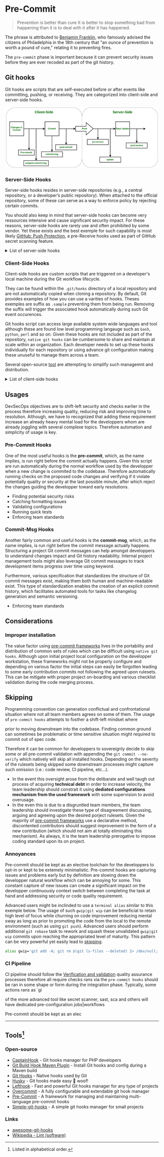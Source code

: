 # Pre-Commit

> Prevention is better than cure
> It is better to stop something bad from happening than it is to deal with it after it has happened.

The phrase is attributed to [Benjamin Franklin](https://en.wikipedia.org/wiki/Benjamin_Franklin), who famously advised the citizens of Philadelphia in the 18th century that "an ounce of prevention is worth a pound of cure," relating it to preventing fires.

The `pre-commit` phase is important because it can prevent security issues before they are ever recoded as part of the git history.

## Git hooks

Git hooks are scripts that are self-executed before or after events like committing, pushing, or receiving. They are categorized into client-side and server-side hooks.

![Pre Commit](/current-version/assets/images/git_hook_workflow.png)

### Server-Side Hooks

Server-side hooks resides in server-side repositories (e.g., a central repository, or a developer’s public repository). When attached to the official repository, some of these can serve as a way to enforce policy by rejecting certain commits.

You should also keep in mind that server-side hooks can become very ressources intensive and cause significant security impact.  For these reasons, server-side hooks are rarely use and often prohibited by some vendor.  Yet these exists and the best exemple for such capability is most likely [GitHub: Push Protection](https://docs.github.com/en/code-security/secret-scanning/introduction/about-push-protection), a pre-Receive hooks used as part of GitHub secret scanning feature.

<details>
<summary>List of server-side hooks</summary>

- post-receive: Executed after a successful push, after all refs have been updated. Used for notifications, triggering CI/CD pipelines, etc.
- post-update: Similar to post-receive, but invoked with a list of updated refs.
- pre-receive: Executed when a push is received by the server, before any refs are updated. Used for enforcing policies.
- reference-transaction: Executed during a reference transaction, allowing validation or actions related to ref updates.
- update: Executed once per ref being updated during a push. Allows fine-grained control over which refs are accepted.

</details>

### Client-Side Hooks

Client-side hooks are custom scripts that are triggered on a developer's local machine during the Git workflow lifecycle.

They can be found within the `.git/hooks` directory of a local repository and are not automatically copied when cloning a repository.  By default, Git provides examples of how you can use a varities of hooks. Theses exemples are suffix as  `.sample` preventing them from being run.  Removing the suffix will trigger the associated hook automatically during such Git event occurences.

Git hooks script can access large available system wide languages and tool although these are found low level programming langauge such as `bash`, `python`, `perl` and so on.  Given these hooks are not included as part of the repository, `native git hooks` can be cumbersome to share and maintain at scale within an organization.  Each developer needs to set up these hooks individually for each repository or using advance git configuration making these unuseful to manage them across a team.

Several open-source [tool](#tools1) are attempting to simplify such managemnt and distribution.

<details>
<summary>List of client-side hooks</summary>

- applypatch-msg: Invoked by git am to process the commit message of a patch.
- commit-msg: Executed after the user has entered a commit message. Used for validating the message format.
- post-applypatch: Invoked by git am after applying a patch.
- post-checkout: Executed after a git checkout or git switch command has updated the working tree.
- post-commit: Executed after a commit is successfully created.
- post-index-change: Executed after the index is changed by commands like git update-index or git add.
- post-merge: Executed after a successful git merge command.
- post-rewrite: Executed after commands that rewrite history (e.g., git commit --amend, git rebase).
- pre-applypatch: Invoked by git am before applying a patch.
- pre-auto-gc: Executed before Git automatically runs garbage collection.
- pre-commit: Executed before a commit is created. Used for validating code style, running tests, etc.
- pre-merge-commit: Similar to pre-commit, but specifically for merge commits.
- pre-push: Executed before git push attempts to update remote refs.
- pre-rebase: Executed before a rebase operation begins.
- prepare-commit-msg: Executed after the default commit message is created, but before the editor is launched. Allows modification of the message.
- push-to-checkout: Executed on the client side when a git push is performed and the remote repository is configured for push-to-checkout.
- sendemail-validate: Used by git send-email to validate email messages.

</details>

## Usages

DevSecOps objectives are to shift-left security and checks earlier in the process therefore increasing quality, reducing risk and improving time to resolution.  Although, we have to recognized that adding these requirement increase an already heavy mental load for the developpers whom are already joggling with several complexe topics.  Therefore automation and simplicity of usage is key.

<!-- **Pre-commit** is a git feature that can be leveraged as part of the **shift-left security** approach where the developers are empowered to view the issues in the source code earlier in the SDLC process.  When the developer runs a git-commit command to commit the code into their local repository, **pre-commit hook** check can be integrated with a security scanning tool executed to look for code quality issues, hard-coded secrets, insecure code, vulnerable dependencies/opensource libraries, etc..

It is to be noted that pre-commit hooks are at the developer's local repository level and not the remote repository commonly used by all the developers working on the same project/application. In such cases when it's required to prevent security issues before they are submitted to a remote/central (Git) repository **pre-push hook** or **git-push** checks can be configured. Refer: <https://git-scm.com/docs/git-push>

Another alternative approach to scan the source code for security issues (such as hardcoded-secrets, insecure code and vulnerable dependencies/opensource libraries) is the use of **SAST/SCA IDE plugins**. This works together with the IDEs used by developers while they write the code. Whereas, git-commit and git-push actions are used after the code is written by the developer. It is necessary to discern these distinct use-cases in order to implement the proper security controls at various levels based on the requirement.

The following image can give you a better view of what the pre-commit means and why we must consider it.

![Pre Commit](/current-version/assets/images/pre-commit.png)

Regardless of how many checks you want to run, there can only be one `.git/hooks/pre-commit` executable per repository, which can be a bit cumbersome, especially when you have multiple checks. Several [tools](#tools1) have been creating to increase performance and ease of usage solving this chllenges. -->

### Pre-Commit Hooks

One of the most useful hooks is the **pre-commit**, which, as the name implies, is run right before the commit actually happens.  Given this script are run automatically during the normal workflow used by the developper when a new change is commited to the codebase.  Therefore automatically running checks on the proposed code changes and verifying if it violate potentially quality or security at the last possible minute, after which reject the changes guiding the developper toward early resolutions.

- Finding potential security risks
- Catching formatting issues
- Validating configurations
- Running quick tests
- Enforcing team standards

### Commit-Msg Hooks

Another fairly common and useful hooks is the **commit-msg**, which, as the name implies, is run right before the commit message actually happens.  Structuring a project Git commit messages can help amongst developpers to understand changes impact and Git history readability.  Internal project management tools might also leverage Git commit messages to track development items progress over time using keyword.

Furthermore, various specification that standardizes the structure of Git commit messages exist, making them both human and machine-readable exist. This type of standardization enables the creation of an explicit commit history, which facilitates automated tools for tasks like changelog generation and semantic versioning.

- Enforcing team standards

## Considerations

### Improper installation

The value factor using [pre-commit frameworks](#tools1) lives in the portability and distribution of common sets of rules which can be difficult using `native git hooks`.  Although upon initial project local configuration on the developper workstation, these frameworks might not be properly configure and depending on various factor the initial steps can easily be forgotten leading to some early contribution commits not following the agreed upon rulesets.  This can be mitigate with proper project on-boarding and various checklist validation during the code merging process.

## Skipping

Programming convention can generation conflictual and confrontational situation where not all team members agrees on some of them.  The usage of `pre-commit hooks` attempts to fosther a shift-left mindset where

prior to moving downstream into the codebase.  Finding common ground can sometimes be problematic or time sensitive situation might required to commit out of spec code.

Therefore it can be common for developpers to sovereignly decide to skip some or all pre-commit validation with appending the `git commit --no-verify` which natively will skip all installed hooks.  Depending on the severity of the rulesets being skipped some downstream processes might capture such omission  (i.e.: code review, CI pipeline, etc...).

- In the event this oversight arose from the delibarate and well taugh out process of acquiring **technical debt** in order to increase velocity, the team leadership should constrait it using  **dediated configurations mechanism from the used framework** with some supervision to avoid overusage.
- In the even this is due to a disgruntled team members, the team leadership should investigate these type of disagreement discussing, arguing and agreeing upon the desired porject rulesets.  Given the majority of [pre-commit frameworks](#tools1) use a declarative method, discontented contributors should suggest improvement in the form of a new contribution (which should not aim at totally eliminating this mechanism).  As always, it is the team leadership prerogative to impose coding standard upon its on project.

### Annoyances

Pre-commit should be kept as an elective toolchain for the developpers to opt-in or kept to be extemely minimalistic.  Pre-commit hooks are capturing issues and problems early but by definition are slowing down the developper natural workflow which can be annoying for some.  This constant capture of new issues can create a significant impact on the developper continuously context switch between completing the task at hand and addressing security or code quality requirement.

Advanced users might be inclinded to use a `terminal alias` similar to this exemple below.  The usage of such `gwip|git wip` can be beneficial to retain high level of focus while churning on code improvement reducing mental sway as long as prior to promoting the code from the local to the remote environment (such as using `git push`).  Advanced users should perform additional `git rebase` task to rework and squash these unvalidated `gwip|git wip` commits upon reaching the appropriated level of maturity.  This pattern can be very powerful yet easily lead to [skipping](#skipping).

```bash
alias gwip='git add -A; git rm $(git ls-files --deleted) 2> /dev/null; git commit --no-verify --no-gpg-sign --message "--wip-- [skip ci]"'
```

### CI Pipeline

CI pipeline should follow the [Verification and validation](https://en.wikipedia.org/wiki/Verification_and_validation) quality assurance processes therefore all require checks rans via the `pre-commit hooks` should be ran in some shape or form during the integration phase.  Typically, some actions rans as `gi

of the more advanced tool like secret scanner, sast, sca and others will have dedicated pre-configuration jobs|workflows

Pre-commit should be kept as an elec

---

## Tools[^1]

### Open-source

- [CaptainHook](https://github.com/captainhook-git/captainhook) - Git hooks manager for PHP developers
- [Git Build Hook Maven Plugin](https://github.com/rudikershaw/git-build-hook) - Install Git hooks and config during a Maven build
- [Git Hooks](https://git-scm.com/docs/githooks) - Native hooks used by Git
- [Husky](https://typicode.github.io/husky/) - Git hooks made easy 🐶 woof!
- [Lefthook](https://github.com/evilmartians/lefthook) - Fast and powerful Git hooks manager for any type of projects
- [Overcommit](https://github.com/sds/overcommit) - A fully configurable and extendable git hook manager
- [Pre-Commit](https://pre-commit.com/) - A framework for managing and maintaining multi-language pre-commit hooks
- [Simple-git-hooks](https://github.com/toplenboren/simple-git-hooks) - A simple git hooks manager for small projects

### Links

- [awesome-git-hooks](https://github.com/CompSciLauren/awesome-git-hooks)
- [Wikipedia - Lint (software)](https://en.wikipedia.org/wiki/Lint_(software))

[^1]: Listed in alphabetical order.

